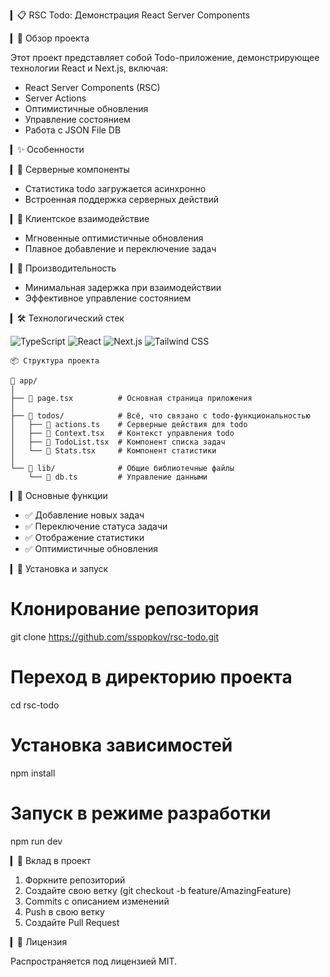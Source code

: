 ▎📋 RSC Todo: Демонстрация React Server Components

▎🚀 Обзор проекта

Этот проект представляет собой Todo-приложение, демонстрирующее технологии React и Next.js, включая:

- React Server Components (RSC)
- Server Actions
- Оптимистичные обновления
- Управление состоянием
- Работа с JSON File DB

▎✨ Особенности

▎🔹 Серверные компоненты
- Статистика todo загружается асинхронно
- Встроенная поддержка серверных действий

▎🔹 Клиентское взаимодействие
- Мгновенные оптимистичные обновления
- Плавное добавление и переключение задач

▎🔹 Производительность
- Минимальная задержка при взаимодействии
- Эффективное управление состоянием

▎🛠 Технологический стек

![TypeScript](https://img.shields.io/badge/TypeScript-3178C6?style=for-the-badge&logo=typescript&logoColor=white)
![React](https://img.shields.io/badge/React-61DAFB?style=for-the-badge&logo=react&logoColor=black)
![Next.js](https://img.shields.io/badge/Next.js-000000?style=for-the-badge&logo=nextdotjs&logoColor=white)
![Tailwind CSS](https://img.shields.io/badge/Tailwind_CSS-38B2AC?style=for-the-badge&logo=tailwind-css&logoColor=white)

<pre><code>📦 Структура проекта

📂 app/
│
├── 📄 page.tsx          # Основная страница приложения
│
├── 📂 todos/            # Всё, что связано с todo-функциональностью
│   ├── 📄 actions.ts    # Серверные действия для todo
│   ├── 📄 Context.tsx   # Контекст управления todo
│   ├── 📄 TodoList.tsx  # Компонент списка задач
│   └── 📄 Stats.tsx     # Компонент статистики
│
└── 📂 lib/              # Общие библиотечные файлы
    └── 📄 db.ts         # Управление данными
</code></pre>


▎🚦 Основные функции

- ✅ Добавление новых задач
- ✅ Переключение статуса задачи
- ✅ Отображение статистики
- ✅ Оптимистичные обновления

▎🔧 Установка и запуск

# Клонирование репозитория
git clone https://github.com/sspopkov/rsc-todo.git

# Переход в директорию проекта
cd rsc-todo

# Установка зависимостей
npm install

# Запуск в режиме разработки
npm run dev


▎🤝 Вклад в проект

1. Форкните репозиторий
2. Создайте свою ветку (git checkout -b feature/AmazingFeature)
3. Commits с описанием изменений
4. Push в свою ветку
5. Создайте Pull Request

▎📄 Лицензия

Распространяется под лицензией MIT.

